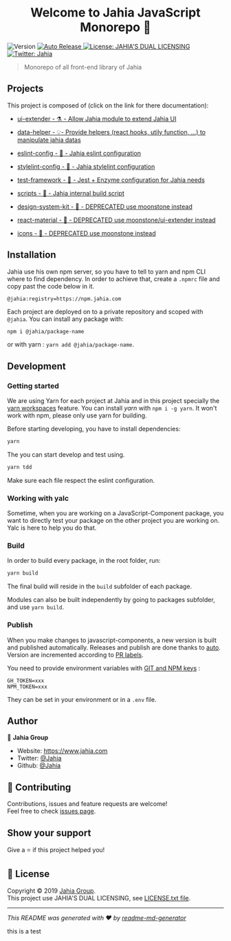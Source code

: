 <h1 align="center">Welcome to Jahia JavaScript Monorepo 👋</h1>
<p>
  <img alt="Version" src="https://img.shields.io/badge/version-1.0.0-blue.svg?cacheSeconds=2592000" />
  <a href="https://github.com/intuit/auto">
    <img src="https://camo.githubusercontent.com/ef8d9d752768e40279d415d31cd5d23b30dd0894/68747470733a2f2f696d672e736869656c64732e696f2f62616467652f72656c656173652d6175746f2e7376673f636f6c6f72413d38383838383826636f6c6f72423d394230363541266c6162656c3d6175746f" alt="Auto Release" data-canonical-src="https://img.shields.io/badge/release-auto.svg?colorA=888888&amp;colorB=9B065A&amp;label=auto" style="max-width:100%;">
  </a>
  <a href="./LICENSE.txt" target="_blank">
    <img alt="License: JAHIA'S DUAL LICENSING" src="https://img.shields.io/badge/JAHIA'S DUAL LICENSING-yellow.svg" />
  </a>
  <a href="https://twitter.com/Jahia" target="_blank">
    <img alt="Twitter: Jahia" src="https://img.shields.io/twitter/follow/Jahia.svg?style=social" />
  </a>

</p>

> Monorepo of all front-end library of Jahia

## Projects

This project is composed of (click on the link for there documentation):

- [ui-extender - ⚗ - Allow Jahia module to extend Jahia UI](./packages/ui-extender)
- [data-helper - 💡- Provide helpers (react hooks, utily function, ...) to manipulate jahia datas](./packages/data-helper)

- [eslint-config - 🔧 - Jahia eslint configuration](./packages/eslint-config)
- [stylelint-config - 🔧 - Jahia stylelint configuration](./packages/stylelint-config)
- [test-framework - 🔧 - Jest + Enzyme configuration for Jahia needs](./packages/test-framework)
- [scripts - 🔧 - Jahia internal build script](./packages/scripts)

- [design-system-kit - 💩 - DEPRECATED use moonstone instead](./packages/design-system-kit)
- [react-material - 💩 - DEPRECATED use moonstone/ui-extender instead](./packages/react-material)
- [icons - 💩 - DEPRECATED use moonstone instead](./packages/icons)

## Installation

Jahia use his own npm server, so you have to tell to yarn and npm CLI where to find dependency. In order to achieve that, create a `.npmrc` file and copy past the code below in it.

```
@jahia:registry=https://npm.jahia.com
```

Each project are deployed on to a private repository and scoped with `@jahia`.
You can install any package with:

```sh
npm i @jahia/package-name
```

or with yarn : `yarn add @jahia/package-name`.

## Development

### Getting started

We are using Yarn for each project at Jahia and in this project specially the [yarn workspaces](https://yarnpkg.com/lang/en/docs/workspaces/) feature. You can install *yarn* with `npm i -g yarn`.
It won't work with npm, please only use yarn for building.

Before starting developing, you have to install dependencies:

```sh
yarn
```

The you can start develop and test using.

```sh
yarn tdd
```

Make sure each file respect the eslint configuration.

### Working with yalc

Sometime, when you are working on a JavaScript-Component package, you want to directly test your package on the other project you are working on. Yalc is here to help you do that.

### Build

In order to build every package, in the root folder, run:

```sh
yarn build
```

The final build will reside in the `build` subfolder of each package.

Modules can also be built independently by going to packages subfolder, and use `yarn build`.


### Publish

When you make changes to javascript-components, a new version is built and published automatically. Releases and
publish are done thanks to [auto](https://intuit.github.io/auto/). Version are incremented according to
[PR labels](https://intuit.github.io/auto/pages/autorc.html#labels).


You need to provide environment variables with [GIT and NPM keys](https://intuit.github.io/auto/pages/getting-started.html#2.-environment-variables) :
```
GH_TOKEN=xxx
NPM_TOKEN=xxx
```
They can be set in your environment or in a `.env` file.

## Author

👤 **Jahia Group**

* Website: https://www.jahia.com
* Twitter: [@Jahia](https://twitter.com/Jahia)
* Github: [@Jahia](https://github.com/Jahia)

## 🤝 Contributing

Contributions, issues and feature requests are welcome!<br />Feel free to check [issues page](https://jira.jahia.org/).

## Show your support

Give a ⭐️ if this project helped you!

## 📝 License

Copyright © 2019 [Jahia Group](https://github.com/Jahia).<br />
This project use JAHIA'S DUAL LICENSING, see [LICENSE.txt file](./LICENSE.txt).

***
_This README was generated with ❤️ by [readme-md-generator](https://github.com/kefranabg/readme-md-generator)_

this is a test

